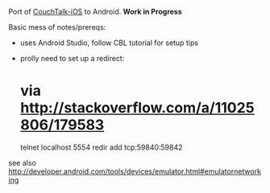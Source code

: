 Port of [CouchTalk-iOS](https://github.com/natevw/CouchTalk-iOS) to Android. **Work in Progress**

Basic mess of notes/prereqs:

- uses Android Studio, follow CBL tutorial for setup tips

- prolly need to set up a redirect:

    # via http://stackoverflow.com/a/11025806/179583
    telnet localhost 5554
    redir add tcp:59840:59842

see also <http://developer.android.com/tools/devices/emulator.html#emulatornetworking>